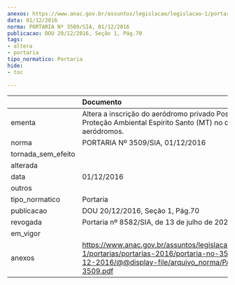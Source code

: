 ```yaml
---
anexos: https://www.anac.gov.br/assuntos/legislacao/legislacao-1/portarias/portarias-2016/portaria-no-3509-sia-01-12-2016/@@display-file/arquivo_norma/PA2016-3509.pdf
data: 01/12/2016
norma: PORTARIA Nº 3509/SIA, 01/12/2016
publicacao: DOU 20/12/2016, Seção 1, Pág.70
tags:
- altera
- portaria
tipo_normatico: Portaria
hide: 
- toc 
 
---
```


|                    | Documento                                                                                                                                                      |
|:-------------------|:---------------------------------------------------------------------------------------------------------------------------------------------------------------|
| ementa             | Altera a inscrição do aeródromo privado Posto de Proteção Ambiental Espírito Santo (MT) no cadastro de aeródromos.                                             |
| norma              | PORTARIA Nº 3509/SIA, 01/12/2016                                                                                                                               |
| tornada_sem_efeito |                                                                                                                                                                |
| alterada           |                                                                                                                                                                |
| data               | 01/12/2016                                                                                                                                                     |
| outros             |                                                                                                                                                                |
| tipo_normatico     | Portaria                                                                                                                                                       |
| publicacao         | DOU 20/12/2016, Seção 1, Pág.70                                                                                                                                |
| revogada           | Portaria nº 8582/SIA, de 13 de julho de 2022.                                                                                                                  |
| em_vigor           |                                                                                                                                                                |
| anexos             | https://www.anac.gov.br/assuntos/legislacao/legislacao-1/portarias/portarias-2016/portaria-no-3509-sia-01-12-2016/@@display-file/arquivo_norma/PA2016-3509.pdf |